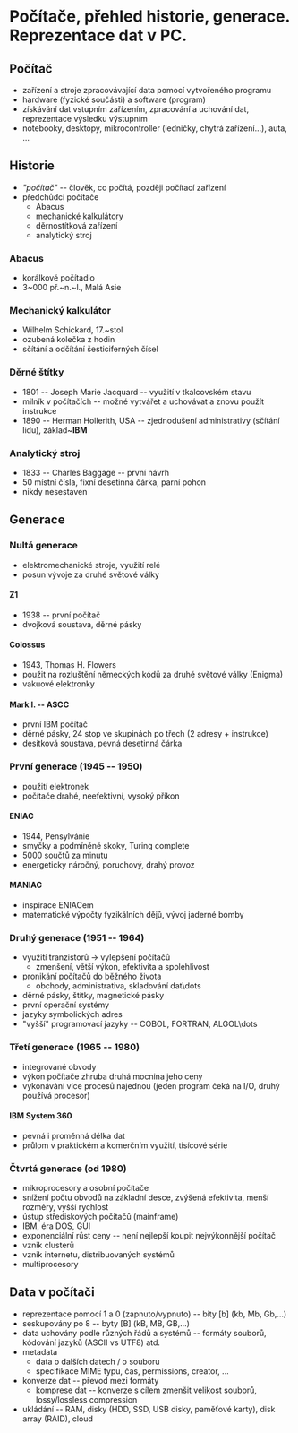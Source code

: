 # Počítače, přehled historie, generace. Reprezentace dat v PC.

## Počítač
- zařízení a stroje zpracovávající data pomocí vytvořeného programu
- hardware (fyzické součásti) a software (program)
- získávání dat vstupním zařízením, zpracování a uchování dat, reprezentace výsledku výstupním
- notebooky, desktopy, mikrocontroller (ledničky, chytrá zařízení...), auta, ...

## Historie
- *"počítač"* -- člověk, co počítá, později počítací zařízení
- předchůdci počítače
	- Abacus
	- mechanické kalkulátory
	- děrnostítková zařízení
	- analytický stroj

### Abacus
- korálkové počítadlo
- 3~000 př.~n.~l., Malá Asie

### Mechanický kalkulátor
- Wilhelm Schickard, 17.~stol
- ozubená kolečka z hodin
- sčítání a odčítání šesticiferných čísel

### Děrné štítky
- 1801 -- Joseph Marie Jacquard -- využití v tkalcovském stavu
- milník v počítačích -- možné vytvářet a uchovávat a znovu použít instrukce
- 1890 -- Herman Hollerith, USA -- zjednodušení administrativy (sčítání lidu), základ~**IBM**

### Analytický stroj
- 1833 -- Charles Baggage -- první návrh
- 50 místní čísla, fixní desetinná čárka, parní pohon
- nikdy nesestaven

## Generace
### Nultá generace
- elektromechanické stroje, využití relé
- posun vývoje za druhé světové války

#### Z1
- 1938 -- první počítač
- dvojková soustava, děrné pásky

#### Colossus
- 1943, Thomas H. Flowers
- použit na rozluštění německých kódů za druhé světové války (Enigma)
- vakuové elektronky

#### Mark I. -- ASCC
- první IBM počítač
- děrné pásky, 24 stop ve skupinách po třech (2 adresy + instrukce)
- desítková soustava, pevná desetinná čárka

### První generace (1945 -- 1950)
- použití elektronek
- počítače drahé, neefektivní, vysoký příkon

#### ENIAC
- 1944, Pensylvánie
- smyčky a podmíněné skoky, Turing complete
- 5000 součtů za minutu
- energeticky náročný, poruchový, drahý provoz

#### MANIAC
- inspirace ENIACem
- matematické výpočty fyzikálních dějů, vývoj jaderné bomby

### Druhý generace (1951 -- 1964)
- využití tranzistorů $\rightarrow$ vylepšení počítačů
	- zmenšení, větší výkon, efektivita a spolehlivost
- pronikání počítačů do běžného života
	- obchody, administrativa, skladování dat\dots
- děrné pásky, štítky, magnetické pásky
- první operační systémy
- jazyky symbolických adres
- "vyšší" programovací jazyky -- COBOL, FORTRAN, ALGOL\dots

### Třetí generace (1965 -- 1980)
- integrované obvody
- výkon počítače zhruba druhá mocnina jeho ceny
- vykonávání více procesů najednou (jeden program čeká na I/O, druhý používá procesor)

#### IBM System 360
- pevná i proměnná délka dat
- průlom v praktickém a komerčním využití, tisícové série

### Čtvrtá generace (od 1980)
- mikroprocesory a osobní počítače
- snížení počtu obvodů na základní desce, zvýšená efektivita, menší rozměry, vyšší rychlost
- ústup střediskových počítačů (mainframe)
- IBM, éra DOS, GUI
- exponenciální růst ceny -- není nejlepší koupit nejvýkonnější počítač
- vznik clusterů
- vznik internetu, distribuovaných systémů
- multiprocesory

## Data v počítači
- reprezentace pomocí 1 a 0 (zapnuto/vypnuto) -- bity [b] (kb, Mb, Gb,...)
- seskupovány po 8 -- byty [B] (kB, MB, GB,...)
- data uchovány podle různých řádů a systémů -- formáty souborů, kódování jazyků (ASCII vs UTF8) atd.
- metadata
	- data o dalších datech / o souboru
	- specifikace MIME typu, čas, permissions, creator, ...
- konverze dat -- převod mezi formáty
	- komprese dat -- konverze s cílem zmenšit velikost souborů, lossy/lossless compression
- ukládání -- RAM, disky (HDD, SSD, USB disky, paměťové karty), disk array (RAID), cloud
